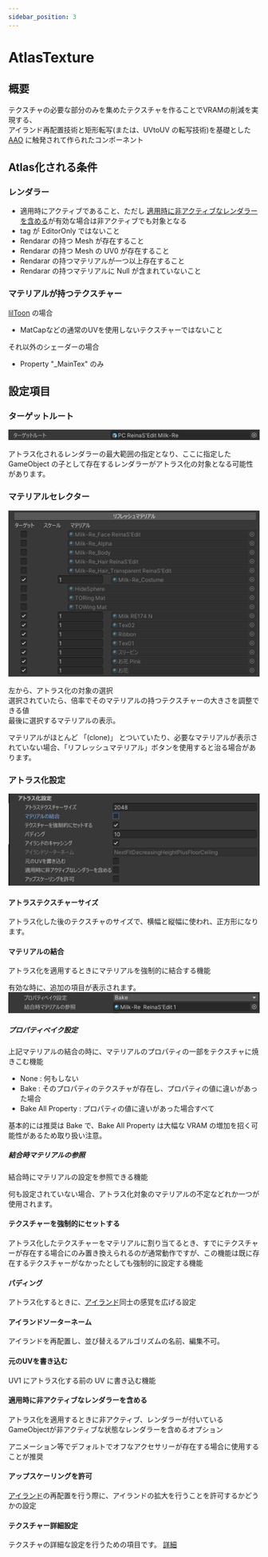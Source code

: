 ```yaml
---
sidebar_position: 3
---
```



# AtlasTexture

## 概要

テクスチャの必要な部分のみを集めたテクスチャを作ることでVRAMの削減を実現する、  
アイランド再配置技術と矩形転写(または、UVtoUV の転写技術)を基礎とした [AAO](https://github.com/anatawa12/AvatarOptimizer) に触発されて作られたコンポーネント

## Atlas化される条件

### レンダラー

- 適用時にアクティブであること、ただし [適用時に非アクティブなレンダラーを含める](#適用時に非アクティブなレンダラーを含める)が有効な場合は非アクティブでも対象となる
- tag が EditorOnly ではないこと
- Rendarar の持つ Mesh が存在すること
- Rendarar の持つ Mesh の UV0 が存在すること
- Rendarar の持つマテリアルが一つ以上存在すること
- Rendarar の持つマテリアルに Null が含まれていないこと

### マテリアルが持つテクスチャー

[lilToon](https://lilxyzw.github.io/lilToon/) の場合

- MatCapなどの通常のUVを使用しないテクスチャーではないこと

それ以外のシェーダーの場合

- Property "_MainTex" のみ

## 設定項目

### ターゲットルート

![TargetRoot](../img/at-TargetRoot.png)

アトラス化されるレンダラーの最大範囲の指定となり、ここに指定した GameObject の子として存在するレンダラーがアトラス化の対象となる可能性があります。

### マテリアルセレクター

![MaterialSelector](../img/at-MaterialSelector.png)

左から、アトラス化の対象の選択  
選択されていたら、倍率でそのマテリアルの持つテクスチャーの大きさを調整できる値  
最後に選択するマテリアルの表示。

マテリアルがほとんど 「(clone)」 とついていたり、必要なマテリアルが表示されていない場合、「リフレッシュマテリアル」ボタンを使用すると治る場合があります。

### アトラス化設定

![AtlasSetting](../img/at-AtlasSetting.png)

#### アトラステクスチャーサイズ

アトラス化した後のテクスチャのサイズで、横幅と縦幅に使われ、正方形になります。

#### マテリアルの結合

アトラス化を適用するときにマテリアルを強制的に結合する機能

有効な時に、追加の項目が表示されます。  
![AtlasMargeMaterialSetting](../img/at-AtlasMargeMaterialSetting.png)

##### プロパティベイク設定

上記マテリアルの結合の時に、マテリアルのプロパティの一部をテクスチャに焼きこむ機能

- None : 何もしない
- Bake : そのプロパティのテクスチャが存在し、プロパティの値に違いがあった場合
- Bake All Property : プロパティの値に違いがあった場合すべて

基本的には推奨は Bake で、Bake All Property は大幅な VRAM の増加を招く可能性があるため取り扱い注意。

##### 結合時マテリアルの参照

結合時にマテリアルの設定を参照できる機能

何も設定されていない場合、アトラス化対象のマテリアルの不定などれか一つが使用されます。

#### テクスチャーを強制的にセットする

アトラス化したテクスチャーをマテリアルに割り当てるとき、すでにテクスチャーが存在する場合にのみ置き換えられるのが通常動作ですが、この機能は既に存在するテクスチャーがなかったとしても強制的に設定する機能

#### パディング

アトラス化するときに、[アイランド](../Common/Island.md)同士の感覚を広げる設定

#### アイランドソーターネーム

アイランドを再配置し、並び替えるアルゴリズムの名前、編集不可。

#### 元のUVを書き込む

UV1 にアトラス化する前の UV に書き込む機能

#### 適用時に非アクティブなレンダラーを含める

アトラス化を適用するときに非アクティブ、レンダラーが付いているGameObjectが非アクティブな状態なレンダラーを含めるオプション

アニメーション等でデフォルトでオフなアクセサリーが存在する場合に使用することが推奨

#### アップスケーリングを許可

[アイランド](../Common/Island.md)の再配置を行う際に、アイランドの拡大を行うことを許可するかどうかの設定

#### テクスチャー詳細設定

テクスチャの詳細な設定を行うための項目です。 [詳細](./TextureFineTuning.md)
